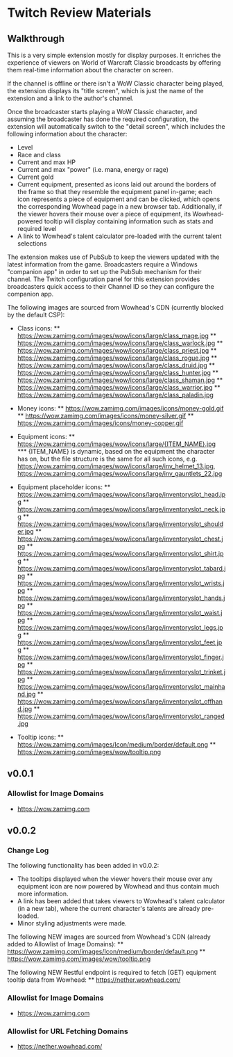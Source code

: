 # Twitch Review Materials

## Walkthrough

This is a very simple extension mostly for display purposes. It enriches the experience of viewers on World of Warcraft Classic broadcasts by offering them real-time information about the character on screen.

If the channel is offline or there isn't a WoW Classic character being played, the extension displays its "title screen", which is just the name of the extension and a link to the author's channel.

Once the broadcaster starts playing a WoW Classic character, and assuming the broadcaster has done the required configuration, the extension will automatically switch to the "detail screen", which includes the following information about the character:
* Level
* Race and class
* Current and max HP
* Current and max "power" (i.e. mana, energy or rage)
* Current gold
* Current equipment, presented as icons laid out around the borders of the frame so that they resemble the equipment panel in-game; each icon represents a piece of equipment and can be clicked, which opens the corresponding Wowhead page in a new browser tab. Additionally, if the viewer hovers their mouse over a piece of equipment, its Wowhead-powered tooltip will display containing information such as stats and required level
* A link to Wowhead's talent calculator pre-loaded with the current talent selections

The extension makes use of PubSub to keep the viewers updated with the latest information from the game. Broadcasters require a Windows "companion app" in order to set up the PubSub mechanism for their channel. The Twitch configuration panel for this extension provides broadcasters quick access to their Channel ID so they can configure the companion app.

The following images are sourced from Wowhead's CDN (currently blocked by the default CSP):
* Class icons:
** https://wow.zamimg.com/images/wow/icons/large/class_mage.jpg
** https://wow.zamimg.com/images/wow/icons/large/class_warlock.jpg
** https://wow.zamimg.com/images/wow/icons/large/class_priest.jpg
** https://wow.zamimg.com/images/wow/icons/large/class_rogue.jpg
** https://wow.zamimg.com/images/wow/icons/large/class_druid.jpg
** https://wow.zamimg.com/images/wow/icons/large/class_hunter.jpg
** https://wow.zamimg.com/images/wow/icons/large/class_shaman.jpg
** https://wow.zamimg.com/images/wow/icons/large/class_warrior.jpg
** https://wow.zamimg.com/images/wow/icons/large/class_paladin.jpg

* Money icons:
** https://wow.zamimg.com/images/icons/money-gold.gif
** https://wow.zamimg.com/images/icons/money-silver.gif
** https://wow.zamimg.com/images/icons/money-copper.gif

* Equipment icons:
** https://wow.zamimg.com/images/wow/icons/large/{ITEM_NAME}.jpg
*** {ITEM_NAME} is dynamic, based on the equipment the character has on, but the file structure is the same for all such icons, e.g. https://wow.zamimg.com/images/wow/icons/large/inv_helmet_13.jpg, https://wow.zamimg.com/images/wow/icons/large/inv_gauntlets_22.jpg

* Equipment placeholder icons:
** https://wow.zamimg.com/images/wow/icons/large/inventoryslot_head.jpg
** https://wow.zamimg.com/images/wow/icons/large/inventoryslot_neck.jpg
** https://wow.zamimg.com/images/wow/icons/large/inventoryslot_shoulder.jpg
** https://wow.zamimg.com/images/wow/icons/large/inventoryslot_chest.jpg
** https://wow.zamimg.com/images/wow/icons/large/inventoryslot_shirt.jpg
** https://wow.zamimg.com/images/wow/icons/large/inventoryslot_tabard.jpg
** https://wow.zamimg.com/images/wow/icons/large/inventoryslot_wrists.jpg
** https://wow.zamimg.com/images/wow/icons/large/inventoryslot_hands.jpg
** https://wow.zamimg.com/images/wow/icons/large/inventoryslot_waist.jpg
** https://wow.zamimg.com/images/wow/icons/large/inventoryslot_legs.jpg
** https://wow.zamimg.com/images/wow/icons/large/inventoryslot_feet.jpg
** https://wow.zamimg.com/images/wow/icons/large/inventoryslot_finger.jpg
** https://wow.zamimg.com/images/wow/icons/large/inventoryslot_trinket.jpg
** https://wow.zamimg.com/images/wow/icons/large/inventoryslot_mainhand.jpg
** https://wow.zamimg.com/images/wow/icons/large/inventoryslot_offhand.jpg
** https://wow.zamimg.com/images/wow/icons/large/inventoryslot_ranged.jpg

* Tooltip icons:
** https://wow.zamimg.com/images/Icon/medium/border/default.png
** https://wow.zamimg.com/images/wow/tooltip.png

## v0.0.1

### Allowlist for Image Domains

* https://wow.zamimg.com

## v0.0.2

### Change Log

The following functionality has been added in v0.0.2:
* The tooltips displayed when the viewer hovers their mouse over any equipment icon are now powered by Wowhead and thus contain much more information.
* A link has been added that takes viewers to Wowhead's talent calculator (in a new tab), where the current character's talents are already pre-loaded.
* Minor styling adjustments were made.

The following NEW images are sourced from Wowhead's CDN (already added to Allowlist of Image Domains):
** https://wow.zamimg.com/images/Icon/medium/border/default.png
** https://wow.zamimg.com/images/wow/tooltip.png

The following NEW Restful endpoint is required to fetch (GET) equipment tooltip data from Wowhead:
** https://nether.wowhead.com/

### Allowlist for Image Domains

* https://wow.zamimg.com

### Allowlist for URL Fetching Domains

* https://nether.wowhead.com/